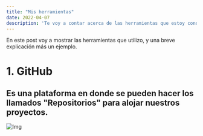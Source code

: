```yaml
---
title: "Mis herramientas"
date: 2022-04-07
description: 'Te voy a contar acerca de las herramientas que estoy conociendo y manejando en esta travesía de Lauch-X de Innovacción Virtual'
---
```


En este post voy a mostrar las herramientas que utilizo, y una breve explicación más un ejemplo.

# 1. GitHub

## Es una plataforma en donde se pueden hacer los llamados "Repositorios" para alojar nuestros proyectos.

![Img](https://www.google.com/url?sa=i&url=https%3A%2F%2Funaaldia.hispasec.com%2F2021%2F04%2Futilizan-la-infraestructura-de-github-para-minar-criptomonedas.html&psig=AOvVaw03b33MzQb_HApZc5uTM9vq&ust=1650951210101000&source=images&cd=vfe&ved=0CAkQjRxqFwoTCNDQ19a-rvcCFQAAAAAdAAAAABAD)
